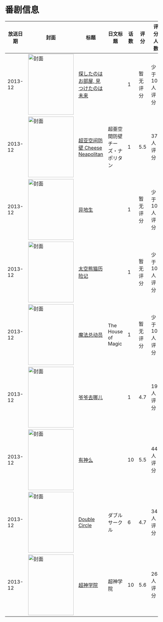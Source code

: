 # 番剧信息

|放送日期|封面|标题|日文标题|话数|评分|评分人数|
|---|---|---|---|---|---|---|
|2013-12|<img src="//lain.bgm.tv/pic/cover/c/5c/df/113001_3I8qF.jpg" alt="封面" style="width:150px;height:200px;object-fit:cover;">|[探したのはお部屋, 見つけたのは未来](https://bangumi.tv/subject/113001)||1|暂无评分|少于10人评分|
|2013-12|<img src="//lain.bgm.tv/pic/cover/c/8a/82/91422_vRArA.jpg" alt="封面" style="width:150px;height:200px;object-fit:cover;">|[超亚空间防壁 Cheese Neapolitan](https://bangumi.tv/subject/91422)|超亜空間防壁チーズ・ナポリタン|1|5.5|37人评分|
|2013-12|<img src="//lain.bgm.tv/pic/cover/c/45/4c/93158_EJRGJ.jpg" alt="封面" style="width:150px;height:200px;object-fit:cover;">|[异地生](https://bangumi.tv/subject/93158)||1|暂无评分|少于10人评分|
|2013-12|<img src="//lain.bgm.tv/pic/cover/c/15/4c/130813_eQ999.jpg" alt="封面" style="width:150px;height:200px;object-fit:cover;">|[太空熊猫历险记](https://bangumi.tv/subject/130813)||1|暂无评分|少于10人评分|
|2013-12|<img src="//lain.bgm.tv/pic/cover/c/d1/3a/130748_nk22o.jpg" alt="封面" style="width:150px;height:200px;object-fit:cover;">|[魔法总动员](https://bangumi.tv/subject/130748)|The House of Magic|1|暂无评分|少于10人评分|
|2013-12|<img src="//lain.bgm.tv/pic/cover/c/ff/13/91596_6gGU6.jpg" alt="封面" style="width:150px;height:200px;object-fit:cover;">|[爷爷去哪儿](https://bangumi.tv/subject/91596)||1|4.7|19人评分|
|2013-12|<img src="//lain.bgm.tv/pic/cover/c/55/f1/92874_gjcd9.jpg" alt="封面" style="width:150px;height:200px;object-fit:cover;">|[有神么](https://bangumi.tv/subject/92874)||10|5.5|44人评分|
|2013-12|<img src="//lain.bgm.tv/pic/cover/c/09/a6/88540_8zFS8.jpg" alt="封面" style="width:150px;height:200px;object-fit:cover;">|[Double Circle](https://bangumi.tv/subject/88540)|ダブルサークル|6|4.7|34人评分|
|2013-12|<img src="//lain.bgm.tv/pic/cover/c/32/7c/94429_GtKtP.jpg" alt="封面" style="width:150px;height:200px;object-fit:cover;">|[超神学院](https://bangumi.tv/subject/94429)|超神学院|10|5.6|264人评分|
